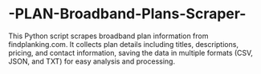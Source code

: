 # -PLAN-Broadband-Plans-Scraper-
This Python script scrapes broadband plan information from findplanking.com. It collects plan details including titles, descriptions, pricing, and contact information, saving the data in multiple formats (CSV, JSON, and TXT) for easy analysis and processing.

